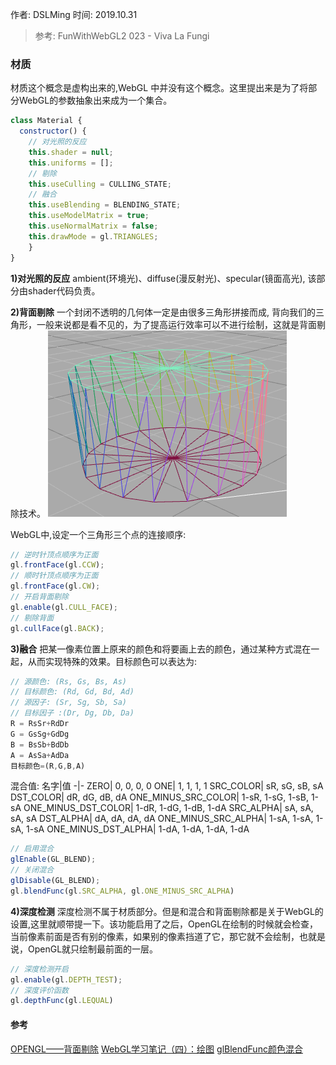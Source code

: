 作者: DSLMing
时间: 2019.10.31

> 参考:
> FunWithWebGL2 023 - Viva La Fungi

### 材质
材质这个概念是虚构出来的,WebGL 中并没有这个概念。这里提出来是为了将部分WebGL的参数抽象出来成为一个集合。
```js
class Material {
  constructor() {
    // 对光照的反应
    this.shader = null;
    this.uniforms = [];
    // 剔除
    this.useCulling = CULLING_STATE;
    // 融合
    this.useBlending = BLENDING_STATE;
    this.useModelMatrix = true;
    this.useNormalMatrix = false;
    this.drawMode = gl.TRIANGLES;
	}
}
```

**1)对光照的反应**
ambient(环境光)、diffuse(漫反射光)、specular(镜面高光), 该部分由shader代码负责。

**2)背面剔除**
一个封闭不透明的几何体一定是由很多三角形拼接而成, 背向我们的三角形，一般来说都是看不见的，为了提高运行效率可以不进行绘制，这就是背面剔除技术。
<img src="./01.png">

WebGL中,设定一个三角形三个点的连接顺序:
```js
// 逆时针顶点顺序为正面
gl.frontFace(gl.CCW);
// 顺时针顶点顺序为正面
gl.frontFace(gl.CW);
// 开启背面剔除
gl.enable(gl.CULL_FACE);
// 剔除背面
gl.cullFace(gl.BACK);
```

**3)融合**
把某一像素位置上原来的颜色和将要画上去的颜色，通过某种方式混在一起，从而实现特殊的效果。目标颜色可以表达为:
```js
// 源颜色: (Rs, Gs, Bs, As)
// 目标颜色: (Rd, Gd, Bd, Ad)
// 源因子: (Sr, Sg, Sb, Sa)
// 目标因子 :(Dr, Dg, Db, Da)
R = RsSr+RdDr
G = GsSg+GdDg
B = BsSb+BdDb
A = AsSa+AdDa
目标颜色=(R,G,B,A)
```

混合值:
名字|值
-|-
ZERO| 0, 0, 0, 0
ONE|	1, 1, 1, 1
SRC_COLOR|	sR, sG, sB, sA
DST_COLOR|	dR, dG, dB, dA
ONE_MINUS_SRC_COLOR|	1-sR, 1-sG, 1-sB, 1-sA
ONE_MINUS_DST_COLOR|	1-dR, 1-dG, 1-dB, 1-dA
SRC_ALPHA|	sA, sA, sA, sA
DST_ALPHA|	dA, dA, dA, dA
ONE_MINUS_SRC_ALPHA|	1-sA, 1-sA, 1-sA, 1-sA
ONE_MINUS_DST_ALPHA|	1-dA, 1-dA, 1-dA, 1-dA

```js
// 启用混合
glEnable(GL_BLEND);
// 关闭混合
glDisable(GL_BLEND);
gl.blendFunc(gl.SRC_ALPHA, gl.ONE_MINUS_SRC_ALPHA)
```

**4)深度检测**
深度检测不属于材质部分。但是和混合和背面剔除都是关于WebGL的设置,这里就顺带提一下。该功能启用了之后，OpenGL在绘制的时候就会检查，当前像素前面是否有别的像素，如果别的像素挡道了它，那它就不会绘制，也就是说，OpenGL就只绘制最前面的一层。
```js
// 深度检测开启
gl.enable(gl.DEPTH_TEST);
// 深度评价函数
gl.depthFunc(gl.LEQUAL)
```



#### 参考
[OPENGL——背面剔除](https://www.cnblogs.com/YTYMblog/p/5330538.html)
[WebGL学习笔记（四）：绘图](https://www.cnblogs.com/hammerc/p/11248617.html)
[glBlendFunc颜色混合](https://www.jianshu.com/p/b1544b0fc72c)

